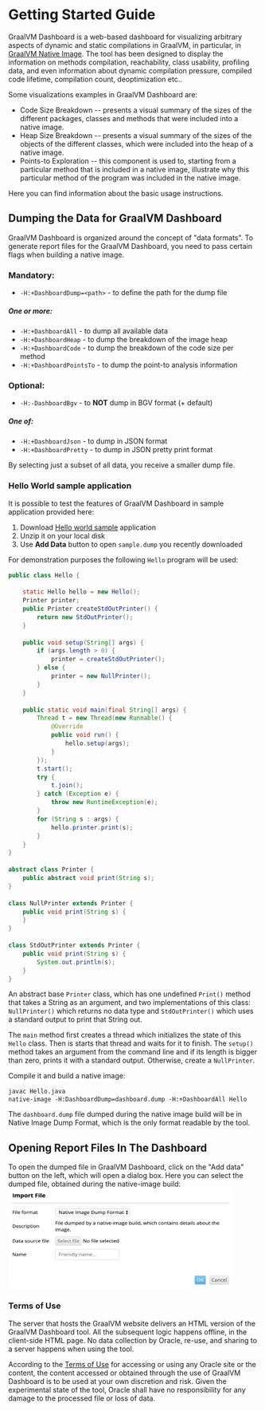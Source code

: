 # Getting Started Guide

GraalVM Dashboard is a web-based dashboard for visualizing arbitrary aspects of
dynamic and static compilations in GraalVM, in particular, in [GraalVM Native Image](https://www.graalvm.org/docs/reference-manual/native-image). The
tool has been designed to display the information on methods compilation,
reachability, class usability, profiling data, and even information about
dynamic compilation pressure, compiled code lifetime, compilation count,
deoptimization etc..

Some visualizations examples in GraalVM Dashboard are:
- Code Size Breakdown -- presents a visual summary of the sizes of the different packages,
  classes and methods that were included into a native image.
- Heap Size Breakdown -- presents a visual summary of the sizes of the objects
  of the different classes, which were included into the heap of a native image.
- Points-to Exploration -- this component is used to, starting from a particular method
  that is included in a native image, illustrate why this particular method of the program
  was included in the native image.

Here you can find information about the basic usage instructions.

## Dumping the Data for GraalVM Dashboard
GraalVM Dashboard is organized around the concept of "data formats". To generate
report files for the GraalVM Dashboard, you need to pass certain flags when
building a native image.

### Mandatory:
* `-H:+DashboardDump=<path>` - to define the path for the dump file

##### One or more:
* `-H:+DashboardAll` - to dump all available data
* `-H:+DashboardHeap` - to dump the breakdown of the image heap
* `-H:+DashboardCode` - to dump the breakdown of the code size per method
* `-H:+DashboardPointsTo` - to dump the point-to analysis information

### Optional:
* `-H:-DashboardBgv` - to **NOT** dump in BGV format (+ default)

##### One of:
* `-H:+DashboardJson` - to dump in JSON format
* `-H:+DashboardPretty` - to dump in JSON pretty print format

By selecting just a subset of all data, you receive a smaller dump file.

### Hello World sample application

It is possible to test the features of GraalVM Dashboard in sample application provided here:

1. Download <a href=/docs/tools/dashboard/docs/sample.zip download>Hello world sample</a> application
2. Unzip it on your local disk
3. Use **Add Data** button to open `sample.dump` you recently downloaded

For demonstration purposes the following `Hello` program will be used:

```java
public class Hello {

    static Hello hello = new Hello();
    Printer printer;
    public Printer createStdOutPrinter() {
        return new StdOutPrinter();
    }

    public void setup(String[] args) {
        if (args.length > 0) {
            printer = createStdOutPrinter();
        } else {
            printer = new NullPrinter();
        }
    }

    public static void main(final String[] args) {
        Thread t = new Thread(new Runnable() {
            @Override
            public void run() {
                hello.setup(args);
            }
        });
        t.start();
        try {
            t.join();
        } catch (Exception e) {
            throw new RuntimeException(e);
        }
        for (String s : args) {
            hello.printer.print(s);
        }
    }
}

abstract class Printer {
    public abstract void print(String s);
}

class NullPrinter extends Printer {
    public void print(String s) {
    }
}

class StdOutPrinter extends Printer {
    public void print(String s) {
        System.out.println(s);
    }
}
```

An abstract base `Printer` class, which has one undefined `Print()` method that
takes a String as an argument, and two implementations of this class:
`NullPrinter()` which returns no data type and `StdOutPrinter()` which uses a
standard output to print that String out.

The `main` method first creates a thread which initializes the state of this
`Hello` class. Then is starts that thread and waits for it to finish. The
`setup()` method takes an argument from the command line and if its length is
bigger than zero, prints it with a standard output. Otherwise, create a
`NullPrinter`.

Compile it and build a native image:

```
javac Hello.java
native-image -H:DashboardDump=dashboard.dump -H:+DashboardAll Hello
```

The `dashboard.dump` file dumped during the native image build will be in Native
Image Dump Format, which is the only format readable by the tool.

## Opening Report Files In The Dashboard
To open the dumped file in GraalVM Dashboard, click on the "Add data" button
on the left, which will open a dialog box. Here you can select the dumped file,
obtained during the native-image build:
<br>
<img src="/docs/tools/dashboard/resources/img/import_dump_file.png" alt="import-dump" width="450" height=200/>

### Terms of Use
The server that hosts the GraalVM website delivers an HTML version of the GraalVM
Dashboard tool. All the subsequent logic happens offline, in the client-side
HTML page. No data collection by Oracle, re-use, and sharing to a server happens
when using the tool.

According to the [Terms of Use](https://www.oracle.com/legal/terms.html) for
accessing or using any Oracle site or the content, the content accessed or
obtained through the use of GraalVM Dashboard is to be used at your own
discretion and risk. Given the experimental state of the tool, Oracle shall have
no responsibility for any damage to the processed file or loss of data.
